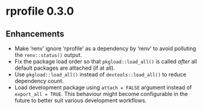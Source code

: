 # rprofile 0.3.0

## Enhancements

* Make ‘renv’ ignore ‘rprofile’ as a dependency by ‘renv’ to avoid polluting the `renv::status()` output.
* Fix the package load order so that `pkgload::load_all()` is called *after* all default packages are attached (if at all).
* Use `pkgload::load_all()` instead of `devtools::load_all()` to reduce dependency count.
* Load development package using `attach = FALSE` argument instead of `export_all = TRUE`. This behaviour might become configurable in the future to better suit various development workflows.
